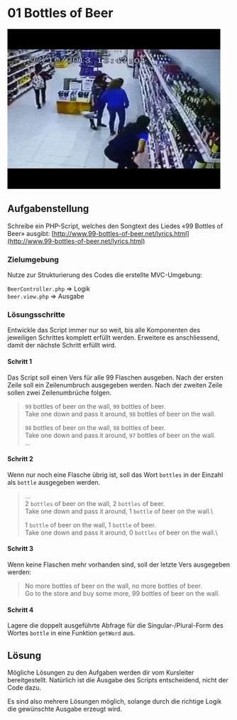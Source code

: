 # 01 Bottles of Beer

![](../../.gitbook/assets/beers.gif)

## Aufgabenstellung

Schreibe ein PHP-Script, welches den Songtext des Liedes «99 Bottles of Beer» ausgibt: [http://www.99-bottles-of-beer.net/lyrics.html](http://www.99-bottles-of-beer.net/lyrics.html)

### Zielumgebung

Nutze zur Strukturierung des Codes die erstellte MVC-Umgebung:

`BeerController.php` => Logik \
`beer.view.php` => Ausgabe

### Lösungsschritte

Entwickle das Script immer nur so weit, bis alle Komponenten des jeweiligen Schrittes komplett erfüllt werden. Erweitere es anschliessend, damit der nächste Schritt erfüllt wird.

#### Schritt 1

Das Script soll einen Vers für alle 99 Flaschen ausgeben. Nach der ersten Zeile soll ein Zeilenumbruch ausgegeben werden. Nach der zweiten Zeile sollen zwei Zeilenumbrüche folgen.

> `99` bottles of beer on the wall, `99` bottles of beer.\
> &#x20;Take one down and pass it around, `98` bottles of beer on the wall.
>
> `98` bottles of beer on the wall, `98` bottles of beer.\
> &#x20;Take one down and pass it around, `97` bottles of beer on the wall.\
> &#x20;...

#### Schritt 2

Wenn nur noch eine Flasche übrig ist, soll das Wort `bottles` in der Einzahl als `bottle` ausgegeben werden.

> ...\
> &#x20;2 `bottles` of beer on the wall, 2 `bottles` of beer.\
> &#x20;Take one down and pass it around, 1 `bottle` of beer on the wall.\
>
>
> 1 `bottle` of beer on the wall, 1 `bottle` of beer.\
> &#x20;Take one down and pass it around, 0 `bottles` of beer on the wall.\
>

#### Schritt 3

Wenn keine Flaschen mehr vorhanden sind, soll der letzte Vers ausgegeben werden:

> No more bottles of beer on the wall, no more bottles of beer. \
> &#x20;Go to the store and buy some more, 99 bottles of beer on the wall.

#### Schritt 4

Lagere die doppelt ausgeführte Abfrage für die Singular-/Plural-Form des Wortes `bottle` in eine Funktion `getWord` aus.

## Lösung

Mögliche Lösungen zu den Aufgaben werden dir vom Kursleiter bereitgestellt. Natürlich ist die Ausgabe des Scripts entscheidend, nicht der Code dazu.

Es sind also mehrere Lösungen möglich, solange durch die richtige Logik die gewünschte Ausgabe erzeugt wird.
